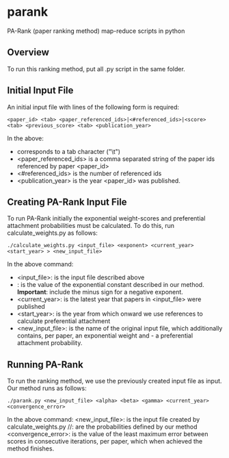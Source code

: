 # parank
PA-Rank (paper ranking method) map-reduce scripts in python

## Overview

To run this ranking method, put all .py script in the same folder.

## Initial Input File

An initial input file with lines of the following form is required:

```
<paper_id> <tab> <paper_referenced_ids>|<#referenced_ids>|<score> <tab> <previous_score> <tab> <publication_year>
```
In the above:

- <tab> corresponds to a tab character ("\t")
- <paper_referenced_ids> is a comma separated string of the paper ids referenced by paper <paper_id>
- <#referenced_ids> is the number of referenced ids
- <publication_year> is the year <paper_id> was published.
  
## Creating PA-Rank Input File
  
To run PA-Rank initially the exponential weight-scores and preferential attachment probabilities must be calculated.
To do this, run calculate_weights.py as follows:

```
./calculate_weights.py <input_file> <exponent> <current_year> <start_year> > <new_input_file>
``` 
In the above command: 

- <input_file>: is the input file described above
- <exponent>: is the value of the exponential constant described in our method. **Important**: include the minus sign for a negative exponent.
- <current_year>: is the latest year that papers in <input_file> were published
- <start_year>: is the year from which onward we use references to calculate preferential attachment
- <new_input_file>: is the name of the original input file, which additionally contains, per paper, an exponential weight and - a preferential attachment probability.
  
## Running PA-Rank

To run the ranking method, we use the previously created input file as input. 
Our method runs as follows:

```
./parank.py <new_input_file> <alpha> <beta> <gamma> <current_year> <convergence_error>
```
In the above command:
<new_input_file>: is the input file created by calculate_weights.py
<alpha>/<beta>/<gamma>: are the probabilities defined by our method
<convergence_error>: is the value of the least maximum error between scores in consecutive iterations, per paper, which when achieved the method finishes.
  
